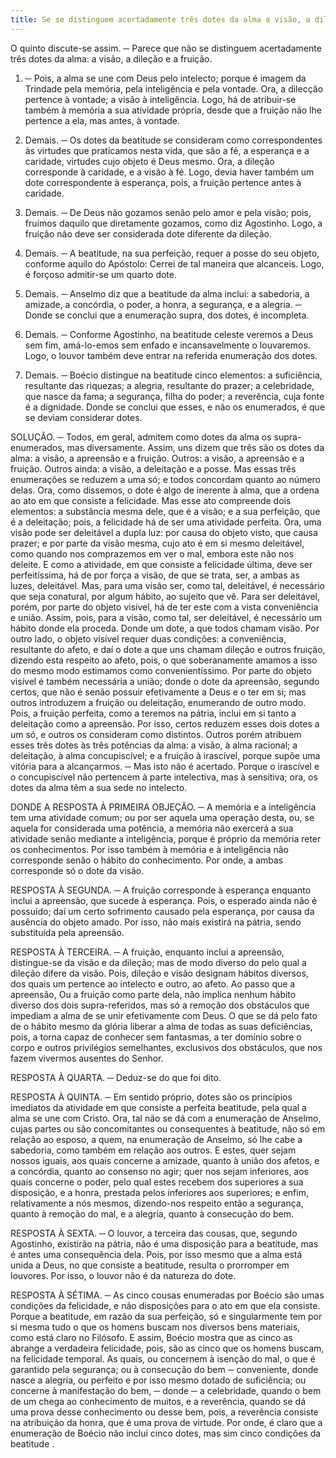 ```yaml
---
title: Se se distinguem acertadamente três dotes da alma a visão, a dileção e a fruição
---
```


O quinto discute-se assim. ─ Parece que não se distinguem acertadamente três dotes da alma: a visão, a dileção e a fruição.  

1. ─ Pois, a alma se une com Deus pelo intelecto; porque é imagem da Trindade pela memória, pela inteligência e pela vontade. Ora, a dilecção pertence à vontade; a visão à inteligência. Logo, há de atribuir-se também à memória a sua atividade própria, desde que a fruição não lhe pertence a ela, mas antes, à vontade.  

2. Demais. ─ Os dotes da beatitude se consideram como correspondentes às virtudes que praticamos nesta vida, que são a fé, a esperança e a caridade, virtudes cujo objeto é Deus mesmo. Ora, a dileção corresponde à caridade, e a visão à fé. Logo, devia haver também um dote correspondente à esperança, pois, a fruição pertence antes à caridade. 

3. Demais. ─ De Deus não gozamos senão pelo amor e pela visão; pois, fruímos daquilo que diretamente gozamos, como diz Agostinho. Logo, a fruição não deve ser considerada dote diferente da dileção.  

4. Demais. ─ A beatitude, na sua perfeição, requer a posse do seu objeto, conforme aquilo do Apóstolo: Cerrei de tal maneira que alcanceis. Logo, é forçoso admitir-se um quarto dote.  

5. Demais. ─ Anselmo diz que a beatitude da alma inclui: a sabedoria, a amizade, a concórdia, o poder, a honra, a segurança, e a alegria. ─ Donde se conclui que a enumeração supra, dos dotes, é incompleta.  

6. Demais. ─ Conforme Agostinho, na beatitude celeste veremos a Deus sem fim, amá-lo-emos sem enfado e incansavelmente o louvaremos. Logo, o louvor também deve entrar na referida enumeração dos dotes.  

7. Demais. ─ Boécio distingue na beatitude cinco elementos: a suficiência, resultante das riquezas; a alegria, resultante do prazer; a celebridade, que nasce da fama; a segurança, filha do poder; a reverência, cuja fonte é a dignidade. Donde se conclui que esses, e não os enumerados, é que se deviam considerar dotes.  

SOLUÇÃO. ─ Todos, em geral, admitem como dotes da alma os supra-enumerados, mas diversamente. Assim, uns dizem que três são os dotes da alma: a visão, a apreensão e a fruição. Outros: a visão, a apreensão e a fruição. Outros ainda: a visão, a deleitação e a posse. Mas essas três enumerações se reduzem a uma só; e todos concordam quanto ao número delas.  Ora, como dissemos, o dote é algo de inerente à alma, que a ordena ao ato em que consiste a felicidade. Mas esse ato compreende dois elementos: a substância mesma dele, que é a visão; e a sua perfeição, que é a deleitação; pois, a felicidade há de ser uma atividade perfeita. Ora, uma visão pode ser deleitável a dupla luz: por causa do objeto visto, que causa prazer; e por parte da visão mesma, cujo ato é em si mesmo deleitável, como quando nos comprazemos em ver o mal, embora este não nos deleite. E como a atividade, em que consiste a felicidade última, deve ser perfeitíssima, há de por força a visão, de que se trata, ser, a ambas as luzes, deleitável. Mas, para uma visão ser, como tal, deleitável, é necessário que seja conatural, por algum hábito, ao sujeito que vê. Para ser deleitável, porém, por parte do objeto visível, há de ter este com a vista conveniência e união.  Assim, pois, para a visão, como tal, ser deleitável, é necessário um hábito donde ela proceda. Donde um dote, a que todos chamam visão. Por outro lado, o objeto visível requer duas condições: a conveniência, resultante do afeto, e daí o dote a que uns chamam dileção e outros fruição, dizendo esta respeito ao afeto, pois, o que soberanamente amamos a isso do mesmo modo estimamos como convenientíssimo. Por parte do objeto visível é também necessária a união; donde o dote da apreensão, segundo certos, que não é senão possuir efetivamente a Deus e o ter em si; mas outros introduzem a fruição ou deleitação, enumerando de outro modo. Pois, a fruição perfeita, como a teremos na pátria, inclui em si tanto a deleitação como a apreensão. Por isso, certos reduzem esses dois dotes a um só, e outros os consideram como distintos.  Outros porém atribuem esses três dotes às três potências da alma: a visão, à alma racional; a deleitação, à alma concupiscível; e a fruição à irascível, porque supõe uma vitória para a alcançarmos. ─ Mas isto não é acertado. Porque o irascível e o concupiscível não pertencem à parte intelectiva, mas à sensitiva; ora, os dotes da alma têm a sua sede no intelecto.  

DONDE A RESPOSTA À PRIMEIRA OBJEÇÃO. ─ A memória e a inteligência tem uma atividade comum; ou por ser aquela uma operação desta, ou, se aquela for considerada uma potência, a memória não exercerá a sua atividade senão mediante a inteligência, porque é próprio da memória reter os conhecimentos. Por isso também à memória e à inteligência não corresponde senão o hábito do conhecimento. Por onde, a ambas corresponde só o dote da visão.  

RESPOSTA À SEGUNDA. ─ A fruição corresponde à esperança enquanto inclui a apreensão, que sucede à esperança. Pois, o esperado ainda não é possuído; daí um certo sofrimento causado pela esperança, por causa da ausência do objeto amado. Por isso, não mais existirá na pátria, sendo substituída pela apreensão.  

RESPOSTA À TERCEIRA. ─ A fruição, enquanto inclui a apreensão, distingue-se da visão e da dileção; mas de modo diverso do pelo qual a dileção difere da visão. Pois, dileção e visão designam hábitos diversos, dos quais um pertence ao intelecto e outro, ao afeto. Ao passo que a apreensão, Ou a fruição como parte dela, não implica nenhum hábito diverso dos dois supra-referidos, mas só a remoção dos obstáculos que impediam a alma de se unir efetivamente com Deus. O que se dá pelo fato de o hábito mesmo da glória liberar a alma de todas as suas deficiências, pois, a torna capaz de conhecer sem fantasmas, a ter domínio sobre o corpo e outros privilégios semelhantes, exclusivos dos obstáculos, que nos fazem vivermos ausentes do Senhor.  

RESPOSTA À QUARTA. ─ Deduz-se do que foi dito.  

RESPOSTA À QUINTA. ─ Em sentido próprio, dotes são os princípios imediatos da atividade em que consiste a perfeita beatitude, pela qual a alma se une com Cristo. Ora, tal não se dá com a enumeração de Anselmo, cujas partes ou são concomitantes ou consequentes à beatitude, não só em relação ao esposo, a quem, na enumeração de Anselmo, só lhe cabe a sabedoria, como também em relação aos outros. E estes, quer sejam nossos iguais, aos quais concerne a amizade, quanto à união dos afetos, e a concórdia, quanto ao consenso no agir; quer nos sejam inferiores, aos quais concerne o poder, pelo qual estes recebem dos superiores a sua disposição, e a honra, prestada pelos inferiores aos superiores; e enfim, relativamente a nós mesmos, dizendo-nos respeito então a segurança, quanto à remoção do mal, e a alegria, quanto à consecução do bem.  

RESPOSTA À SEXTA. ─ O louvor, a terceira das cousas, que, segundo Agostinho, existirão na pátria, não é uma disposição para a beatitude, mas é antes uma consequência dela. Pois, por isso mesmo que a alma está unida a Deus, no que consiste a beatitude, resulta o prorromper em louvores. Por isso, o louvor não é da natureza do dote.  

RESPOSTA À SÉTIMA. ─ As cinco cousas enumeradas por Boécio são umas condições da felicidade, e não disposições para o ato em que ela consiste. Porque a beatitude, em razão da sua perfeição, só e singularmente tem por si mesma tudo o que os homens buscam nos diversos bens materiais, como está claro no Filósofo. E assim, Boécio mostra que as cinco as abrange a verdadeira felicidade, pois, são as cinco que os homens buscam, na felicidade temporal. As quais, ou concernem à isenção do mal, o que é garantido pela segurança; ou à consecução do bem ─ conveniente, donde nasce a alegria, ou perfeito e por isso mesmo dotado de suficiência; ou concerne à manifestação do bem, ─ donde ─ a celebridade, quando o bem de um chega ao conhecimento de muitos, e a reverência, quando se dá uma prova desse conhecimento ou desse bem, pois, a reverência consiste na atribuição da honra, que é uma prova de virtude. Por onde, é claro que a enumeração de Boécio não inclui cinco dotes, mas sim cinco condições da beatitude .